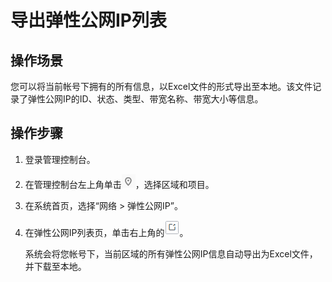 # 导出弹性公网IP列表<a name="eip_0003"></a>

## 操作场景<a name="zh-cn_topic_0233468221_section50407262175221"></a>

您可以将当前帐号下拥有的所有信息，以Excel文件的形式导出至本地。该文件记录了弹性公网IP的ID、状态、类型、带宽名称、带宽大小等信息。

## 操作步骤<a name="zh-cn_topic_0233468221_section8755447183137"></a>

1.  登录管理控制台。
2.  在管理控制台左上角单击![](figures/icon-region.png)，选择区域和项目。
3.  在系统首页，选择“网络 \> 弹性公网IP”。
4.  在弹性公网IP列表页，单击右上角的![](figures/icon-export-3.png)。

    系统会将您帐号下，当前区域的所有弹性公网IP信息自动导出为Excel文件，并下载至本地。


